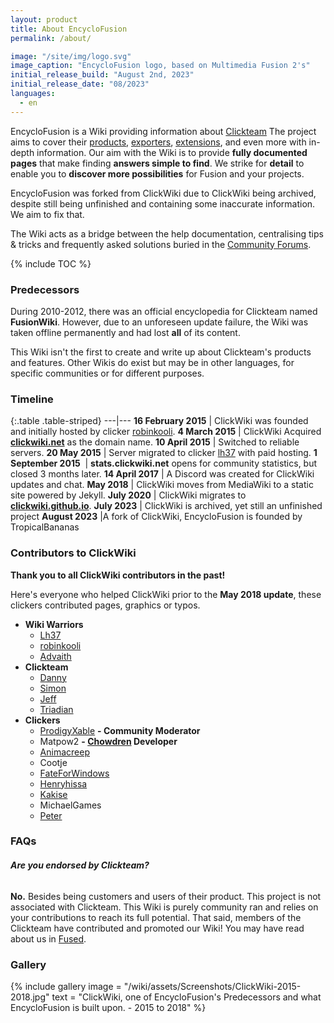 ```yaml
---
layout: product
title: About EncycloFusion
permalink: /about/

image: "/site/img/logo.svg"
image_caption: "EncycloFusion logo, based on Multimedia Fusion 2's"
initial_release_build: "August 2nd, 2023"
initial_release_date: "08/2023"
languages:
  - en
---
```


EncycloFusion is a Wiki providing information about [Clickteam](/clickteam) The project
aims to cover their [products](/clickteam/history), [exporters](/exporters), [extensions](/extensions),
and even more with in-depth information. Our aim with the Wiki is to provide **fully documented pages**
that make finding **answers simple to find**. We strike for **detail** to enable you to
**discover more possibilities** for Fusion and your projects.

EncycloFusion was forked from ClickWiki due to ClickWiki being archived, despite still being unfinished and containing some inaccurate information.
We aim to fix that.

The Wiki acts as a bridge between the help documentation, centralising tips & tricks
and frequently asked solutions buried in the [Community Forums].

{% include TOC %}

### Predecessors
During 2010-2012, there was an official encyclopedia for Clickteam named **FusionWiki**.
However, due to an unforeseen update failure, the Wiki was taken offline permanently
and had lost **all** of its content.

This Wiki isn't the first to create and write up about Clickteam's products and features.
Other Wikis do exist but may be in other languages, for specific communities or for different purposes.

### Timeline

{:.table .table-striped}
---|---
**16 February 2015** |	ClickWiki was founded and initially hosted by clicker [robinkooli](https://community.clickteam.com/members/15191-robinkooli).
**4 March 2015** | ClickWiki Acquired **[clickwiki.net](/)** as the domain name.
**10 April 2015** | Switched to reliable servers.
**20 May 2015** | Server migrated to clicker [lh37](https://community.clickteam.com/members/10723-lh37) with paid hosting.
**1 September 2015**  ​ | **stats.clickwiki.net** opens for community statistics, but closed 3 months later.
**14 April 2017** | A Discord was created for ClickWiki updates and chat.
**May 2018** | ClickWiki moves from MediaWiki to a static site powered by Jekyll.
**July 2020** | ClickWiki migrates to **[clickwiki.github.io](/)**.
**July 2023** | ClickWiki is archived, yet still an unfinished project
**August 2023** |A fork of ClickWiki, EncycloFusion is founded by TropicalBananas


### Contributors to ClickWiki

**Thank you to all ClickWiki contributors in the past!**

Here's everyone who helped ClickWiki prior to the **May 2018 update**, these clickers
contributed pages, graphics or typos.

* **Wiki Warriors**
  * [Lh37](https://community.clickteam.com/members/10723-lh37)
  * [robinkooli](https://community.clickteam.com/members/15191-robinkooli)
  * [Advaith](https://community.clickteam.com/members/21114-advaith)
* **Clickteam**
  * [Danny](https://community.clickteam.com/members/7049-Danny)
  * [Simon](https://community.clickteam.com/members/5109-Simon)
  * [Jeff](https://community.clickteam.com/members/3-Jeff)
  * [Triadian](https://community.clickteam.com/members/23876-Triadian)
* **Clickers**
  * [ProdigyXable](https://community.clickteam.com/members/10820-ProdigyX) **- Community Moderator**
  * Matpow2 **- [Chowdren](/chowdren/) Developer**
  * [Animacreep](https://community.clickteam.com/members/29919-Animacreep)
  * Cootje
  * [FateForWindows](https://community.clickteam.com/members/21444-FateForWindows)
  * [Henryhissa](https://community.clickteam.com/members/19063-henryhissagames)
  * [Kakise](https://community.clickteam.com/members/28933-Kakise)
  * MichaelGames
  * [Peter](https://community.clickteam.com/members/5161-Peter)


### FAQs
###### **Are you endorsed by Clickteam?**
**No.** Besides being customers and users of their product. This project is not associated with Clickteam.
This Wiki is purely community ran and relies on your contributions to reach its full potential. That said,
members of the Clickteam have contributed and promoted our Wiki! You may have read about us in [Fused](/fused).

### Gallery
{% include gallery
    image = "/wiki/assets/Screenshots/ClickWiki-2015-2018.jpg"
    text = "ClickWiki, one of EncycloFusion's Predecessors and what EncycloFusion is built upon. - 2015 to 2018"
%}

[Community Forums]: /clickteam/forums/
